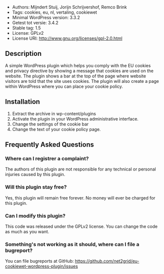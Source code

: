 * Authors: Mijndert Stuij, Jorijn Schrijvershof, Remco Brink
* Tags: cookies, eu, nl, vertaling, cookiewet
* Minimal WordPress version: 3.3.2
* Getest tot versie: 3.4.2
* Stable tag: 1.5
* License: GPLv2
* License URI: http://www.gnu.org/licenses/gpl-2.0.html

Description
-----------

A simple WordPress plugin which helps you comply with the EU cookies and privacy directive by showing a message that cookies are used on the website. The plugin shows a bar at the top of the page where website visitors are told that the site uses cookies. The plugin will also create a page within WordPress where you can place your cookie policy.

Installation
------------

1. Extract the archive in wp-content/plugins
2. Activate the plugin in your WordPress administrative interface.
3. Change the settings of the cookie bar
4. Change the text of your cookie policy page.

Frequently Asked Questions
--------------------------

### Where can I registrer a complaint? ###
The authors of this plugin are not responsible for any technical or personal injuries caused by this plugin.

### Will this plugin stay free? ###
Yes, this plugin will remain free forever. No money will ever be charged for this plugin.

### Can I modify this plugin? ###
This code was released under the GPLv2 license. You can change the code as much as you want.

### Something's not working as it should, where can I file a bugreport? ###
You can file bugreports at GitHub: https://github.com/net2grid/eu-cookiewet-wordpress-plugin/issues


